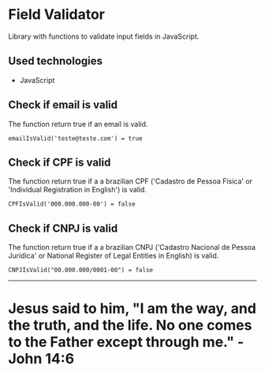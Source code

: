 # Field Validator

Library with functions to validate input fields in JavaScript.

## Used technologies

- JavaScript

## Check if email is valid

The function return true if an email is valid.

`emailIsValid('teste@teste.com') = true`

## Check if CPF is valid

The function return true if a a brazilian CPF ('Cadastro de Pessoa Física' or 'Individual Registration in English') is valid.

`CPFIsValid('000.000.000-00') = false`

## Check if CNPJ is valid

The function return true if a a brazilian CNPJ ('Cadastro Nacional de Pessoa Jurídica' or National Register of Legal Entities in English) is valid.

`CNPJIsValid("00.000.000/0001-00") = false`

---

# Jesus said to him, "I am the way, and the truth, and the life. No one comes to the Father except through me." - John 14:6
